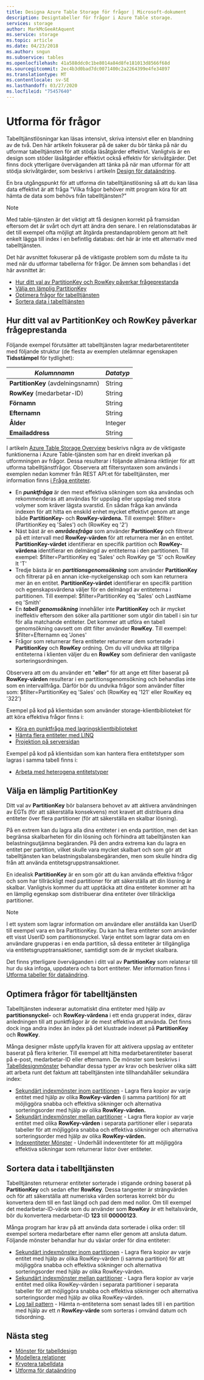 ```yaml
---
title: Designa Azure Table Storage för frågor | Microsoft-dokument
description: Designtabeller för frågor i Azure Table storage.
services: storage
author: MarkMcGeeAtAquent
ms.service: storage
ms.topic: article
ms.date: 04/23/2018
ms.author: sngun
ms.subservice: tables
ms.openlocfilehash: 41a588ddc0c1be8014a84d8fe181013d8566f68d
ms.sourcegitcommit: 2ec4b3d0bad7dc0071400c2a2264399e4fe34897
ms.translationtype: MT
ms.contentlocale: sv-SE
ms.lasthandoff: 03/27/2020
ms.locfileid: "75457640"
---
```

# <a name="design-for-querying"></a>Utforma för frågor
Tabelltjänstlösningar kan läsas intensivt, skriva intensivt eller en blandning av de två. Den här artikeln fokuserar på de saker du bör tänka på när du utformar tabelltjänsten för att stödja läsåtgärder effektivt. Vanligtvis är en design som stöder läsåtgärder effektivt också effektiv för skrivåtgärder. Det finns dock ytterligare överväganden att tänka på när man utformar för att stödja skrivåtgärder, som beskrivs i artikeln [Design för dataändring](table-storage-design-for-modification.md).

En bra utgångspunkt för att utforma din tabelltjänstlösning så att du kan läsa data effektivt är att fråga "Vilka frågor behöver mitt program köra för att hämta de data som behövs från tabelltjänsten?"  

> [!NOTE]
> Med table-tjänsten är det viktigt att få designen korrekt på framsidan eftersom det är svårt och dyrt att ändra den senare. I en relationsdatabas är det till exempel ofta möjligt att åtgärda prestandaproblem genom att helt enkelt lägga till index i en befintlig databas: det här är inte ett alternativ med tabelltjänsten.  
> 
> 

Det här avsnittet fokuserar på de viktigaste problem som du måste ta itu med när du utformar tabellerna för frågor. De ämnen som behandlas i det här avsnittet är:

* [Hur ditt val av PartitionKey och RowKey påverkar frågeprestanda](#how-your-choice-of-partitionkey-and-rowkey-impacts-query-performance)
* [Välja en lämplig PartitionKey](#choosing-an-appropriate-partitionkey)
* [Optimera frågor för tabelltjänsten](#optimizing-queries-for-the-table-service)
* [Sortera data i tabelltjänsten](#sorting-data-in-the-table-service)

## <a name="how-your-choice-of-partitionkey-and-rowkey-impacts-query-performance"></a>Hur ditt val av PartitionKey och RowKey påverkar frågeprestanda
Följande exempel förutsätter att tabelltjänsten lagrar medarbetarentiteter med följande struktur (de flesta av exemplen utelämnar egenskapen **Tidsstämpel** för tydlighet):  

| *Kolumnnamn* | *Datatyp* |
| --- | --- |
| **PartitionKey** (avdelningsnamn) |String |
| **RowKey** (medarbetar-ID) |String |
| **Förnamn** |String |
| **Efternamn** |String |
| **Ålder** |Integer |
| **Emailaddress** |String |

I artikeln [Azure Table Storage Overview](table-storage-overview.md) beskrivs några av de viktigaste funktionerna i Azure Table-tjänsten som har en direkt inverkan på utformningen av frågor. Dessa resulterar i följande allmänna riktlinjer för att utforma tabelltjänstfrågor. Observera att filtersyntaxen som används i exemplen nedan kommer från REST API:et för tabelltjänsten, mer information finns [i Fråga entiteter](https://docs.microsoft.com/rest/api/storageservices/Query-Entities).  

* En ***punktfråga*** är den mest effektiva sökningen som ska användas och rekommenderas att användas för uppslag eller uppslag med stora volymer som kräver lägsta svarstid. En sådan fråga kan använda indexen för att hitta en enskild enhet mycket effektivt genom att ange både **PartitionKey-** och **RowKey-värdena.** Till exempel: $filter=(PartitionKey eq 'Sales') och (RowKey eq '2')  
* Näst bäst är en ***områdesfråga*** som använder **PartitionKey** och filtrerar på ett intervall med **RowKey-värden** för att returnera mer än en entitet. **PartitionKey-värdet** identifierar en specifik partition och **RowKey-värdena** identifierar en delmängd av entiteterna i den partitionen. Till exempel: $filter=PartitionKey eq 'Sales' och RowKey ge 'S' och RowKey lt 'T'  
* Tredje bästa är en ***partitionsgenomsökning*** som använder **PartitionKey** och filtrerar på en annan icke-nyckelgenskap och som kan returnera mer än en entitet. **PartitionKey-värdet** identifierar en specifik partition och egenskapsvärdena väljer för en delmängd av entiteterna i partitionen. Till exempel: $filter=PartitionKey eq 'Sales' och LastName eq 'Smith'  
* En ***tabell genomsökning*** innehåller inte **PartitionKey** och är mycket ineffektiv eftersom den söker alla partitioner som utgör din tabell i sin tur för alla matchande entiteter. Det kommer att utföra en tabell genomsökning oavsett om ditt filter använder **RowKey**. Till exempel: $filter=Efternamn eq 'Jones'  
* Frågor som returnerar flera entiteter returnerar dem sorterade i **PartitionKey** och **RowKey** ordning. Om du vill undvika att tillgripa entiteterna i klienten väljer du en **RowKey** som definierar den vanligaste sorteringsordningen.  

Observera att om du använder ett "**eller**" för att ange ett filter baserat på **RowKey-värden** resulterar i en partitionsgenomsökning och behandlas inte som en intervallfråga. Därför bör du undvika frågor som använder filter som: $filter=PartitionKey eq 'Sales' och (RowKey eq '121' eller RowKey eq '322')  

Exempel på kod på klientsidan som använder storage-klientbiblioteket för att köra effektiva frågor finns i:  

* [Köra en punktfråga med lagringsklientbiblioteket](table-storage-design-patterns.md#executing-a-point-query-using-the-storage-client-library)
* [Hämta flera entiteter med LINQ](table-storage-design-patterns.md#retrieving-multiple-entities-using-linq)
* [Projektion på serversidan](table-storage-design-patterns.md#server-side-projection)  

Exempel på kod på klientsidan som kan hantera flera entitetstyper som lagras i samma tabell finns i:  

* [Arbeta med heterogena entitetstyper](table-storage-design-patterns.md#working-with-heterogeneous-entity-types)  

## <a name="choosing-an-appropriate-partitionkey"></a>Välja en lämplig PartitionKey
Ditt val av **PartitionKey** bör balansera behovet av att aktivera användningen av EGTs (för att säkerställa konsekvens) mot kravet att distribuera dina entiteter över flera partitioner (för att säkerställa en skalbar lösning).  

På en extrem kan du lagra alla dina entiteter i en enda partition, men det kan begränsa skalbarheten för din lösning och förhindra att tabelltjänsten kan belastningsutjämna begäranden. På den andra extrema kan du lagra en entitet per partition, vilket skulle vara mycket skalbart och som gör att tabelltjänsten kan belastningsbalansbegäranden, men som skulle hindra dig från att använda entitetsgruppstransaktioner.  

En idealisk **PartitionKey** är en som gör att du kan använda effektiva frågor och som har tillräckligt med partitioner för att säkerställa att din lösning är skalbar. Vanligtvis kommer du att upptäcka att dina entiteter kommer att ha en lämplig egenskap som distribuerar dina entiteter över tillräckliga partitioner.

> [!NOTE]
> I ett system som lagrar information om användare eller anställda kan UserID till exempel vara en bra PartitionKey. Du kan ha flera entiteter som använder ett visst UserID som partitionsnyckel. Varje entitet som lagrar data om en användare grupperas i en enda partition, så dessa entiteter är tillgängliga via entitetsgrupptransaktioner, samtidigt som de är mycket skalbara.
> 
> 

Det finns ytterligare överväganden i ditt val av **PartitionKey** som relaterar till hur du ska infoga, uppdatera och ta bort entiteter. Mer information finns i [Utforma tabeller för dataändring](table-storage-design-for-modification.md).  

## <a name="optimizing-queries-for-the-table-service"></a>Optimera frågor för tabelltjänsten
Tabelltjänsten indexerar automatiskt dina entiteter med hjälp av **partitionsnyckel-** och **RowKey-värdena** i ett enda grupperat index, därav anledningen till att punktfrågor är de mest effektiva att använda. Det finns dock inga andra index än index på det klustrade indexet på **PartitionKey** och **RowKey**.

Många designer måste uppfylla kraven för att aktivera uppslag av entiteter baserat på flera kriterier. Till exempel att hitta medarbetarentiteter baserat på e-post, medarbetar-ID eller efternamn. De mönster som beskrivs i [Tabelldesignmönster](table-storage-design-patterns.md) behandlar dessa typer av krav och beskriver olika sätt att arbeta runt det faktum att tabelltjänsten inte tillhandahåller sekundära index:  

* [Sekundärt indexmönster inom partitionen](table-storage-design-patterns.md#intra-partition-secondary-index-pattern) - Lagra flera kopior av varje entitet med hjälp av olika **RowKey-värden** (i samma partition) för att möjliggöra snabba och effektiva sökninger och alternativa sorteringsorder med hjälp av olika **RowKey-värden.**  
* [Sekundärt indexmönster mellan partitioner](table-storage-design-patterns.md#inter-partition-secondary-index-pattern) - Lagra flera kopior av varje entitet med olika **RowKey-värden** i separata partitioner eller i separata tabeller för att möjliggöra snabba och effektiva sökninger och alternativa sorteringsorder med hjälp av olika **RowKey-värden.**  
* [Indexentiteter Mönster](table-storage-design-patterns.md#index-entities-pattern) - Underhåll indexentiteter för att möjliggöra effektiva sökningar som returnerar listor över entiteter.  

## <a name="sorting-data-in-the-table-service"></a>Sortera data i tabelltjänsten
Tabelltjänsten returnerar entiteter sorterade i stigande ordning baserat på **PartitionKey** och sedan efter **RowKey**. Dessa tangenter är strängvärden och för att säkerställa att numeriska värden sorteras korrekt bör du konvertera dem till en fast längd och pad dem med nollor. Om till exempel det medarbetar-ID-värde som du använder som **RowKey** är ett heltalsvärde, bör du konvertera medarbetar-ID **123** till **00000123**.  

Många program har krav på att använda data sorterade i olika order: till exempel sortera medarbetare efter namn eller genom att ansluta datum. Följande mönster behandlar hur du växlar order för dina entiteter:  

* [Sekundärt indexmönster inom partitionen](table-storage-design-patterns.md#intra-partition-secondary-index-pattern) - Lagra flera kopior av varje entitet med hjälp av olika RowKey-värden (i samma partition) för att möjliggöra snabba och effektiva sökninger och alternativa sorteringsorder med hjälp av olika RowKey-värden.  
* [Sekundärt indexmönster mellan partitioner](table-storage-design-patterns.md#inter-partition-secondary-index-pattern) - Lagra flera kopior av varje entitet med olika RowKey-värden i separata partitioner i separata tabeller för att möjliggöra snabba och effektiva sökninger och alternativa sorteringsorder med hjälp av olika RowKey-värden.
* [Log tail pattern](table-storage-design-patterns.md#log-tail-pattern) - Hämta n-entiteterna som senast lades till i en partition med hjälp av ett *n* **RowKey-värde** som sorteras i omvänd datum och tidsordning.  

## <a name="next-steps"></a>Nästa steg

- [Mönster för tabelldesign](table-storage-design-patterns.md)
- [Modellera relationer](table-storage-design-modeling.md)
- [Kryptera tabelldata](table-storage-design-encrypt-data.md)
- [Utforma för dataändring](table-storage-design-for-modification.md)
